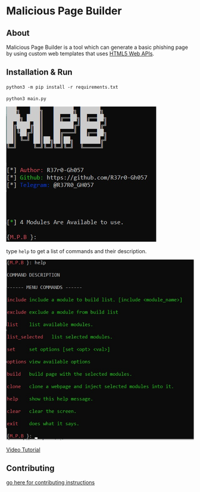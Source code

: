 # Malicious Page Builder
## About
Malicious Page Builder is a tool which can generate a basic phishing page by using custom web templates that uses [HTML5 Web APIs](https://developer.mozilla.org/en-US/docs/Web/API).

## Installation & Run

`python3 -m pip install -r requirements.txt`

`python3 main.py`

![](.imgs/start.jpg)

type `help` to get a list of commands and their description.

![](.imgs/help.jpg)

[Video Tutorial](https://youtu.be/ZVE5CWNEv7A)

## Contributing

[go here for contributing instructions](https://github.com/R37r0-Gh057/Malicious_Page_Builder/blob/main/CONTRIBUTING.MD)
